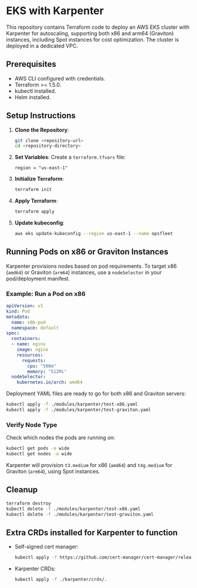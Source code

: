 # EKS with Karpenter

This repository contains Terraform code to deploy an AWS EKS cluster with Karpenter for autoscaling, supporting both x86 and arm64 (Graviton) instances, including Spot instances for cost optimization. The cluster is deployed in a dedicated VPC.

## Prerequisites
- AWS CLI configured with credentials.
- Terraform >= 1.5.0.
- kubectl installed.
- Helm installed.

## Setup Instructions
1. **Clone the Repository**:
   ```bash
   git clone <repository-url>
   cd <repository-directory>
   ```

2. **Set Variables**:
   Create a `terraform.tfvars` file:
   ```hcl
   region = "us-east-1"
   ```

3. **Initialize Terraform**:
   ```bash
   terraform init
   ```

4. **Apply Terraform**:
   ```bash
   terraform apply
   ```

5. **Update kubeconfig**:
   ```bash
   aws eks update-kubeconfig --region us-east-1 --name opsfleet 
   ```

## Running Pods on x86 or Graviton Instances
Karpenter provisions nodes based on pod requirements. To target x86 (`amd64`) or Graviton (`arm64`) instances, use a `nodeSelector` in your pod/deployment manifest.

### Example: Run a Pod on x86
```yaml
apiVersion: v1
kind: Pod
metadata:
  name: x86-pod
  namespace: default
spec:
  containers:
  - name: nginx
    image: nginx
    resources:
      requests:
        cpu: "500m"
        memory: "512Mi"
  nodeSelector:
    kubernetes.io/arch: amd64
```

Deployment YAML files are ready to go for both x86 and Graviton servers:
```bash
kubectl apply -f ./modules/karpenter/test-x86.yaml
kubectl apply -f ./modules/karpenter/test-graviton.yaml
```


### Verify Node Type
Check which nodes the pods are running on:
```bash
kubectl get pods -o wide
kubectl get nodes -o wide
```

Karpenter will provision `t3.medium` for x86 (`amd64`) and `t4g.medium` for Graviton (`arm64`), using Spot instances.

## Cleanup
```bash
terraform destroy
kubectl delete -f ./modules/karpenter/test-x86.yaml
kubectl delete -f ./modules/karpenter/test-graviton.yaml
```

## Extra CRDs installed for Karpenter to function
- Self-signed cert manager:
  ```bash
  kubectl apply -f https://github.com/cert-manager/cert-manager/releases/download/v1.15.1/cert-manager.crds.yaml  
  ```
- Karpenter CRDs:
  ```bash
  kubectl apply -f ./karpenter/crds/.
  ```